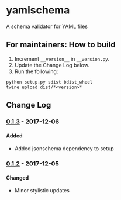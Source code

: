 # yamlschema

A schema validator for YAML files

## For maintainers: How to build

1. Increment `__version__` in `__version.py`.
2. Update the Change Log below.
3. Run the following:

```
python setup.py sdist bdist_wheel
twine upload dist/*<version>*
```

## Change Log
### [0.1.3] - 2017-12-06
#### Added
- Added jsonschema dependency to setup

### [0.1.2] - 2017-12-05
#### Changed
- Minor stylistic updates

[0.1.2]: https://github.com/Brightmd/yamlschema/tree/0.1.2
[0.1.3]: https://github.com/Brightmd/yamlschema/compare/0.1.2...0.1.3